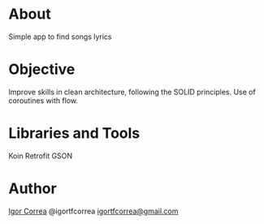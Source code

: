 # About
Simple app to find songs lyrics

# Objective
Improve skills in clean architecture, following the SOLID principles. 
Use of coroutines with flow.

# Libraries and Tools
Koin
Retrofit
GSON

# Author
[Igor Correa](https://www.linkedin.com/in/igor-thiago-correa-filho-b16741178/)
@igortfcorrea
igortfcorrea@gmail.com
